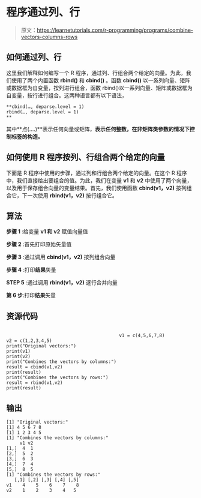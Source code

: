 # 程序通过列、行

> 原文：<https://learnetutorials.com/r-programming/programs/combine-vectors-columns-rows>

## 如何通过列、行

这里我们解释如何编写一个 R 程序，通过列、行组合两个给定的向量。为此，我们使用了两个内置函数 **rbind()** 和 **cbind()** 。函数 **cbind()** 以一系列向量、矩阵或数据框为自变量，按列进行组合，函数 rbind()以一系列向量、矩阵或数据框为自变量，按行进行组合。这两种语言都有以下语法，

```
**cbind(…, deparse.level = 1)
rbind(…, deparse.level = 1)
** 

```

其中**点(....)**表示任何向量或矩阵，**表示任何整数，在非矩阵类参数的情况下控制标签的构造。**

## 如何使用 R 程序按列、行组合两个给定的向量

下面是 R 程序中使用的步骤，通过列和行组合两个给定的向量。在这个 R 程序中，我们直接给出要组合的值。为此，我们在变量 **v1** 和 **v2** 中使用了两个向量，以及用于保存组合向量的变量结果。首先，我们使用函数 **cbind(v1，v2)** 按列组合它，下一次使用 **rbind(v1，v2)** 按行组合它。

## 算法

**步骤 1** :给变量 **v1 和 v2** 赋值向量值

**步骤 2** :首先打印原始矢量值

**步骤 3** :通过调用 **cbind(v1，v2)** 按列组合向量

**步骤 4** :打印**结果**矢量

**STEP 5** :通过调用 **rbind(v1，v2)** 逐行合并向量

**第 6 步**:打印**结果**矢量

## 资源代码

```

                                          v1 = c(4,5,6,7,8)
v2 = c(1,2,3,4,5)
print("Original vectors:")
print(v1)
print(v2)
print("Combines the vectors by columns:")
result = cbind(v1,v2)
print(result)
print("Combines the vectors by rows:")
result = rbind(v1,v2)
print(result)

```

## 输出

```
[1] "Original vectors:"
[1] 4 5 6 7 8
[1] 1 2 3 4 5
[1] "Combines the vectors by columns:"
     v1 v2
[1,]  4  1
[2,]  5  2
[3,]  6  3
[4,]  7  4
[5,]  8  5
[1] "Combines the vectors by rows:"
   [,1] [,2] [,3] [,4] [,5]
v1    4    5    6    7    8
v2    1    2    3    4   5 
```